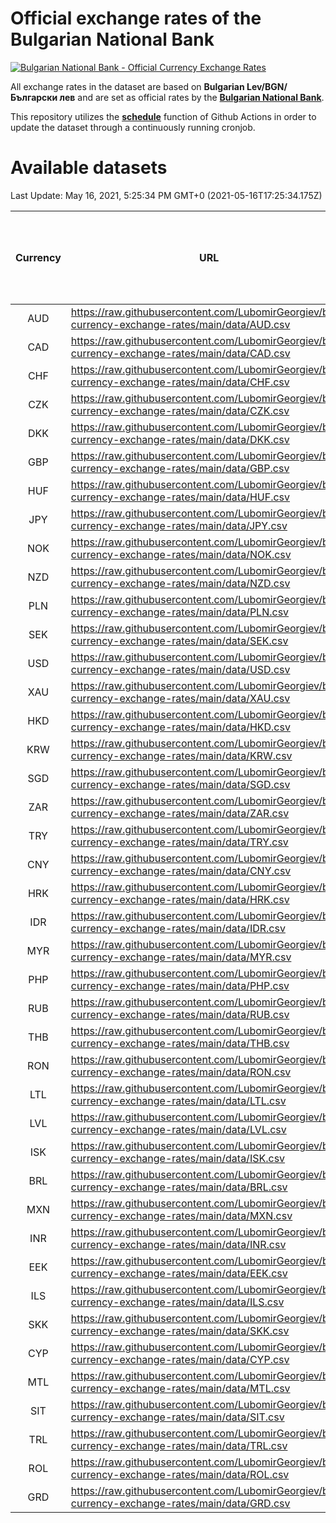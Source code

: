 # Official exchange rates of the Bulgarian National Bank

[![Bulgarian National Bank - Official Currency Exchange Rates](https://github.com/LubomirGeorgiev/bnb-currency-exchange-rates/actions/workflows/update-rates.yml/badge.svg?branch=main)](https://github.com/LubomirGeorgiev/bnb-currency-exchange-rates/actions/workflows/update-rates.yml)

All exchange rates in the dataset are based on **Bulgarian Lev/BGN/Български лев** and are set as official rates by the [**Bulgarian National Bank**](https://www.bnb.bg/Statistics/StExternalSector/StExchangeRates/StERForeignCurrencies/index.htm?toLang=_EN).

This repository utilizes the [**schedule**](https://docs.github.com/en/actions/reference/events-that-trigger-workflows) function of Github Actions in order to update the dataset through a continuously running cronjob.

# Available datasets

<!-- START LINKS (DO NOT EVER FU*ING DELETE THIS COMMENT FOR THE LOVE OF YOUR LIFE!!! IF YOU ARE CURIOS HOW IT WORKS, YOU CAN HAVE A LOOK AT ./src/updateReadme.ts) -->

Last Update: May 16, 2021, 5:25:34 PM GMT+0 (2021-05-16T17:25:34.175Z)

| Currency | URL                                                                                             | Number of records | Number of missing days that were filled in |
| :------: | ----------------------------------------------------------------------------------------------- | :---------------: | :----------------------------------------: |
|   AUD    | https://raw.githubusercontent.com/LubomirGeorgiev/bnb-currency-exchange-rates/main/data/AUD.csv |       8135        |                    2510                    |
|   CAD    | https://raw.githubusercontent.com/LubomirGeorgiev/bnb-currency-exchange-rates/main/data/CAD.csv |       8135        |                    2510                    |
|   CHF    | https://raw.githubusercontent.com/LubomirGeorgiev/bnb-currency-exchange-rates/main/data/CHF.csv |       8135        |                    2510                    |
|   CZK    | https://raw.githubusercontent.com/LubomirGeorgiev/bnb-currency-exchange-rates/main/data/CZK.csv |       8135        |                    2510                    |
|   DKK    | https://raw.githubusercontent.com/LubomirGeorgiev/bnb-currency-exchange-rates/main/data/DKK.csv |       8135        |                    2510                    |
|   GBP    | https://raw.githubusercontent.com/LubomirGeorgiev/bnb-currency-exchange-rates/main/data/GBP.csv |       8135        |                    2510                    |
|   HUF    | https://raw.githubusercontent.com/LubomirGeorgiev/bnb-currency-exchange-rates/main/data/HUF.csv |       8135        |                    2510                    |
|   JPY    | https://raw.githubusercontent.com/LubomirGeorgiev/bnb-currency-exchange-rates/main/data/JPY.csv |       8135        |                    2510                    |
|   NOK    | https://raw.githubusercontent.com/LubomirGeorgiev/bnb-currency-exchange-rates/main/data/NOK.csv |       8135        |                    2510                    |
|   NZD    | https://raw.githubusercontent.com/LubomirGeorgiev/bnb-currency-exchange-rates/main/data/NZD.csv |       8135        |                    2510                    |
|   PLN    | https://raw.githubusercontent.com/LubomirGeorgiev/bnb-currency-exchange-rates/main/data/PLN.csv |       8135        |                    2510                    |
|   SEK    | https://raw.githubusercontent.com/LubomirGeorgiev/bnb-currency-exchange-rates/main/data/SEK.csv |       8135        |                    2510                    |
|   USD    | https://raw.githubusercontent.com/LubomirGeorgiev/bnb-currency-exchange-rates/main/data/USD.csv |       8135        |                    2510                    |
|   XAU    | https://raw.githubusercontent.com/LubomirGeorgiev/bnb-currency-exchange-rates/main/data/XAU.csv |       8135        |                    2512                    |
|   HKD    | https://raw.githubusercontent.com/LubomirGeorgiev/bnb-currency-exchange-rates/main/data/HKD.csv |       7835        |                    2421                    |
|   KRW    | https://raw.githubusercontent.com/LubomirGeorgiev/bnb-currency-exchange-rates/main/data/KRW.csv |       7835        |                    2421                    |
|   SGD    | https://raw.githubusercontent.com/LubomirGeorgiev/bnb-currency-exchange-rates/main/data/SGD.csv |       7835        |                    2421                    |
|   ZAR    | https://raw.githubusercontent.com/LubomirGeorgiev/bnb-currency-exchange-rates/main/data/ZAR.csv |       7835        |                    2421                    |
|   TRY    | https://raw.githubusercontent.com/LubomirGeorgiev/bnb-currency-exchange-rates/main/data/TRY.csv |       5955        |                    1842                    |
|   CNY    | https://raw.githubusercontent.com/LubomirGeorgiev/bnb-currency-exchange-rates/main/data/CNY.csv |       5835        |                    1806                    |
|   HRK    | https://raw.githubusercontent.com/LubomirGeorgiev/bnb-currency-exchange-rates/main/data/HRK.csv |       5835        |                    1806                    |
|   IDR    | https://raw.githubusercontent.com/LubomirGeorgiev/bnb-currency-exchange-rates/main/data/IDR.csv |       5835        |                    1806                    |
|   MYR    | https://raw.githubusercontent.com/LubomirGeorgiev/bnb-currency-exchange-rates/main/data/MYR.csv |       5835        |                    1806                    |
|   PHP    | https://raw.githubusercontent.com/LubomirGeorgiev/bnb-currency-exchange-rates/main/data/PHP.csv |       5835        |                    1806                    |
|   RUB    | https://raw.githubusercontent.com/LubomirGeorgiev/bnb-currency-exchange-rates/main/data/RUB.csv |       5835        |                    1806                    |
|   THB    | https://raw.githubusercontent.com/LubomirGeorgiev/bnb-currency-exchange-rates/main/data/THB.csv |       5835        |                    1806                    |
|   RON    | https://raw.githubusercontent.com/LubomirGeorgiev/bnb-currency-exchange-rates/main/data/RON.csv |       5776        |                    1788                    |
|   LTL    | https://raw.githubusercontent.com/LubomirGeorgiev/bnb-currency-exchange-rates/main/data/LTL.csv |       5515        |                    1691                    |
|   LVL    | https://raw.githubusercontent.com/LubomirGeorgiev/bnb-currency-exchange-rates/main/data/LVL.csv |       5154        |                    1581                    |
|   ISK    | https://raw.githubusercontent.com/LubomirGeorgiev/bnb-currency-exchange-rates/main/data/ISK.csv |       5133        |                    1586                    |
|   BRL    | https://raw.githubusercontent.com/LubomirGeorgiev/bnb-currency-exchange-rates/main/data/BRL.csv |       4865        |                    1509                    |
|   MXN    | https://raw.githubusercontent.com/LubomirGeorgiev/bnb-currency-exchange-rates/main/data/MXN.csv |       4865        |                    1509                    |
|   INR    | https://raw.githubusercontent.com/LubomirGeorgiev/bnb-currency-exchange-rates/main/data/INR.csv |       4496        |                    1393                    |
|   EEK    | https://raw.githubusercontent.com/LubomirGeorgiev/bnb-currency-exchange-rates/main/data/EEK.csv |       4360        |                    1333                    |
|   ILS    | https://raw.githubusercontent.com/LubomirGeorgiev/bnb-currency-exchange-rates/main/data/ILS.csv |       3772        |                    1174                    |
|   SKK    | https://raw.githubusercontent.com/LubomirGeorgiev/bnb-currency-exchange-rates/main/data/SKK.csv |       3334        |                    1023                    |
|   CYP    | https://raw.githubusercontent.com/LubomirGeorgiev/bnb-currency-exchange-rates/main/data/CYP.csv |       3266        |                    997                     |
|   MTL    | https://raw.githubusercontent.com/LubomirGeorgiev/bnb-currency-exchange-rates/main/data/MTL.csv |       2966        |                    908                     |
|   SIT    | https://raw.githubusercontent.com/LubomirGeorgiev/bnb-currency-exchange-rates/main/data/SIT.csv |       2904        |                    887                     |
|   TRL    | https://raw.githubusercontent.com/LubomirGeorgiev/bnb-currency-exchange-rates/main/data/TRL.csv |       2178        |                    666                     |
|   ROL    | https://raw.githubusercontent.com/LubomirGeorgiev/bnb-currency-exchange-rates/main/data/ROL.csv |       2059        |                    633                     |
|   GRD    | https://raw.githubusercontent.com/LubomirGeorgiev/bnb-currency-exchange-rates/main/data/GRD.csv |        359        |                    107                     |

<!-- END LINKS (DO NOT EVER FU*ING DELETE THIS COMMENT FOR THE LOVE OF YOUR LIFE!!! IF YOU ARE CURIOS HOW IT WORKS, YOU CAN HAVE A LOOK AT ./src/updateReadme.ts) -->
